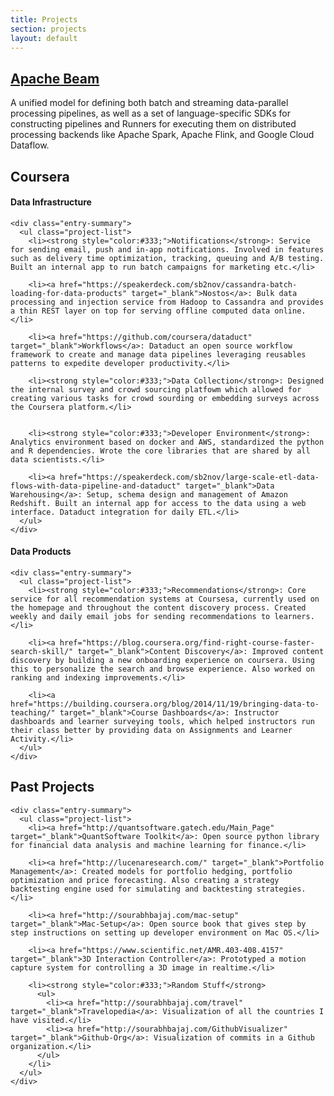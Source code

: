 ```yaml
---
title: Projects
section: projects
layout: default
---
```


<div class="hfeed">

  <!-- Google -->
  <div class="hentry post project-batch-title">
    <h2><a href="https://beam.apache.org/" target="_blank">Apache Beam</a></h2>
  </div>

  <div class="hentry post">
    <div class="entry-summary">
      <p>A unified model for defining both batch and streaming data-parallel processing pipelines, as well as a set of language-specific SDKs for constructing pipelines and Runners for executing them on distributed processing backends like Apache Spark, Apache Flink, and Google Cloud Dataflow.</p>
    </div>
  </div>


  <!-- Coursera -->
  <div class="hentry post project-batch-title">
    <h2>Coursera</h2>
  </div>

  <div class="hentry post">
    <h4>Data Infrastructure</h4>

    <div class="entry-summary">
      <ul class="project-list">
        <li><strong style="color:#333;">Notifications</strong>: Service for sending email, push and in-app notifications. Involved in features such as delivery time optimization, tracking, queuing and A/B testing. Built an internal app to run batch campaigns for marketing etc.</li>

        <li><a href="https://speakerdeck.com/sb2nov/cassandra-batch-loading-for-data-products" target="_blank">Nostos</a>: Bulk data processing and injection service from Hadoop to Cassandra and provides a thin REST layer on top for serving offline computed data online.</li>

        <li><a href="https://github.com/coursera/dataduct" target="_blank">Workflows</a>: Dataduct an open source workflow framework to create and manage data pipelines leveraging reusables patterns to expedite developer productivity.</li>

        <li><strong style="color:#333;">Data Collection</strong>: Designed the internal survey and crowd sourcing platfowm which allowed for creating various tasks for crowd sourding or embedding surveys across the Coursera platform.</li>


        <li><strong style="color:#333;">Developer Environment</strong>: Analytics environment based on docker and AWS, standardized the python and R dependencies. Wrote the core libraries that are shared by all data scientists.</li>

        <li><a href="https://speakerdeck.com/sb2nov/large-scale-etl-data-flows-with-data-pipeline-and-dataduct" target="_blank">Data Warehousing</a>: Setup, schema design and management of Amazon Redshift. Built an internal app for access to the data using a web interface. Dataduct integration for daily ETL.</li>
      </ul>
    </div>
  </div>

  <div class="hentry post">
    <h4>Data Products</h4>

    <div class="entry-summary">
      <ul class="project-list">
        <li><strong style="color:#333;">Recommendations</strong>: Core service for all recommendation systems at Coursesa, currently used on the homepage and throughout the content discovery process. Created weekly and daily email jobs for sending recommendations to learners.</li>

        <li><a href="https://blog.coursera.org/find-right-course-faster-search-skill/" target="_blank">Content Discovery</a>: Improved content discovery by building a new onboarding experience on coursera. Using this to personalize the search and browse experience. Also worked on ranking and indexing improvements.</li>

        <li><a href="https://building.coursera.org/blog/2014/11/19/bringing-data-to-teaching/" target="_blank">Course Dashboards</a>: Instructor dashboards and learner surveying tools, which helped instructors run their class better by providing data on Assignments and Learner Activity.</li>
      </ul>
    </div>
  </div>

  <!-- Past Projects -->
  <div class="hentry post project-batch-title">
    <h2>Past Projects</h2>
  </div>

  <div class="hentry post">
    <!-- <h4>Georgia Tech</h4> -->

    <div class="entry-summary">
      <ul class="project-list">
        <li><a href="http://quantsoftware.gatech.edu/Main_Page" target="_blank">QuantSoftware Toolkit</a>: Open source python library for financial data analysis and machine learning for finance.</li>

        <li><a href="http://lucenaresearch.com/" target="_blank">Portfolio Management</a>: Created models for portfolio hedging, portfolio optimization and price forecasting. Also creating a strategy backtesting engine used for simulating and backtesting strategies.</li>

        <li><a href="http://sourabhbajaj.com/mac-setup" target="_blank">Mac-Setup</a>: Open source book that gives step by step instructions on setting up developer environment on Mac OS.</li>

        <li><a href="https://www.scientific.net/AMR.403-408.4157" target="_blank">3D Interaction Controller</a>: Prototyped a motion capture system for controlling a 3D image in realtime.</li>

        <li><strong style="color:#333;">Random Stuff</strong>
          <ul>
            <li><a href="http://sourabhbajaj.com/travel" target="_blank">Travelopedia</a>: Visualization of all the countries I have visited.</li>
            <li><a href="http://sourabhbajaj.com/GithubVisualizer" target="_blank">Github-Org</a>: Visualization of commits in a Github organization.</li>
          </ul>
        </li>
      </ul>
    </div>
  </div>

</div>
